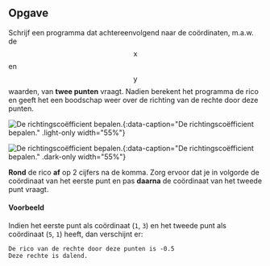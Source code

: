## Opgave
Schrijf een programma dat achtereenvolgend naar de coördinaten, m.a.w. de $$\mathsf{x}$$ en $$\mathsf{y}$$ waarden, van **twee punten** vraagt. Nadien berekent het programma de rico en geeft het een boodschap weer over de richting van de rechte door deze punten.

![De richtingscoëfficient bepalen.](media/image.png "De richtingscoëfficient bepalen."){:data-caption="De richtingscoëfficient bepalen." .light-only width="55%"}

![De richtingscoëfficient bepalen.](media/image_dark.png "EDe richtingscoëfficient bepalen."){:data-caption="De richtingscoëfficient bepalen." .dark-only width="55%"}

**Rond** de rico **af** op 2 cijfers na de komma. Zorg ervoor dat je in volgorde de coördinaat van het eerste punt en pas **daarna** de coördinaat van het tweede punt vraagt.

#### Voorbeeld
Indien het eerste punt als coördinaat (`1`, `3`) en het tweede punt als coördinaat (`5`, `1`) heeft, dan verschijnt er:
```
De rico van de rechte door deze punten is -0.5
Deze rechte is dalend.
```